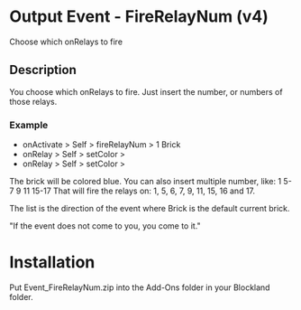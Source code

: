 # Output Event - FireRelayNum (v4)
Choose which onRelays to fire

## Description
You choose which onRelays to fire. Just insert the number, or numbers of those relays.

### Example

* onActivate > Self > fireRelayNum > 1 Brick
* onRelay > Self > setColor > <blue>
* onRelay > Self > setColor > <white>

The brick will be colored blue.
You can also insert multiple number, like: 1 5-7 9 11 15-17
That will fire the relays on: 1, 5, 6, 7, 9, 11, 15, 16 and 17.

The list is the direction of the event where Brick is the default current brick.

"If the event does not come to you, you come to it."

# Installation
Put Event_FireRelayNum.zip into the Add-Ons folder in your Blockland folder.